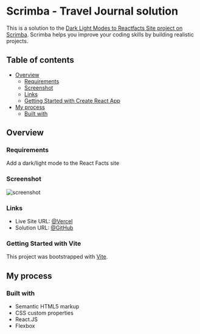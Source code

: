 # Scrimba - Travel Journal solution

This is a solution to the [Dark Light Modes to Reactfacts Site project on Scrimba](https://scrimba.com/learn/learnreact/solo-project-pro-travel-journal-co74f46f2b22693c5ea577559). Scrimba helps you improve your coding skills by building realistic projects.

## Table of contents

- [Overview](#overview)
  - [Requirements](#requirements)
  - [Screenshot](#screenshot)
  - [Links](#links)
  - [Getting Started with Create React App](#getting-started-with-create-react-app)
- [My process](#my-process)
  - [Built with](#built-with)

## Overview

### Requirements

Add a dark/light mode to the React Facts site

### Screenshot

![screenshot](./assets/images/screenshot.png)

### Links

- Live Site URL: [@Vercel](https://dark-light-modes.vercel.app/)
- Solution URL: [@GitHub](https://github.com/nascimentolds/dark-light-modes)

### Getting Started with Vite

This project was bootstrapped with [Vite](https://vitejs.dev/guide/).

## My process

### Built with

- Semantic HTML5 markup
- CSS custom properties
- React.JS
- Flexbox
